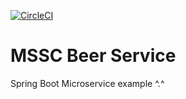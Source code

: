 [![CircleCI](https://circleci.com/gh/gustavonvp/mssc-beer-service/tree/main.svg?style=svg)](https://circleci.com/gh/gustavonvp/mssc-beer-service/tree/main)

# MSSC Beer Service

Spring Boot Microservice example ^.^
